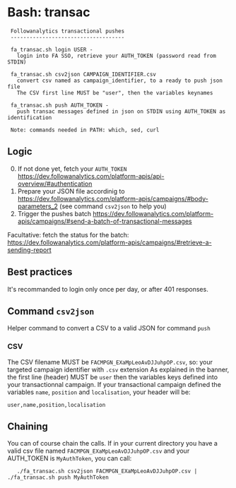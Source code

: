 Bash: transac
=============

```
 Followanalytics transactional pushes
 ------------------------------------

 fa_transac.sh login USER -
   login into FA SSO, retrieve your AUTH_TOKEN (password read from STDIN)

 fa_transac.sh csv2json CAMPAIGN_IDENTIFIER.csv
   convert csv named as campaign_identifier, to a ready to push json file
   The CSV first line MUST be "user", then the variables keynames

 fa_transac.sh push AUTH_TOKEN -
   push transac messages defined in json on STDIN using AUTH_TOKEN as identification

 Note: commands needed in PATH: which, sed, curl
```

Logic
-----

0) If not done yet, fetch your `AUTH_TOKEN` https://dev.followanalytics.com/platform-apis/api-overview/#authentication
1) Prepare your JSON file accordinig to https://dev.followanalytics.com/platform-apis/campaigns/#body-parameters_2 (see command `csv2json` to help you)
2) Trigger the pushes batch https://dev.followanalytics.com/platform-apis/campaigns/#send-a-batch-of-transactional-messages

Facultative: fetch the status for the batch: https://dev.followanalytics.com/platform-apis/campaigns/#retrieve-a-sending-report

Best practices
----------------

It's recommanded to login only once per day, or after 401 responses.

Command `csv2json`
-------------------

Helper command to convert a CSV to a valid JSON for command `push`

### CSV

The CSV filename MUST be `FACMPGN_EXaMpLeoAvDJJuhpOP.csv`, so: your targeted campaign identifier with `.csv` extension
As explained in the banner, the first line (header) MUST be `user` then the variables keys defined into your transactionnal campaign.
If your transactional campaign defined the variables `name`, `position` and `localisation`, your header will be:

```
user,name,position,localisation
```

Chaining
--------

You can of course chain the calls. If in your current directory you have a valid csv file named `FACMPGN_EXaMpLeoAvDJJuhpOP.csv` and your AUTH_TOKEN is `MyAuthToken`, you can call:

```
   ./fa_transac.sh csv2json FACMPGN_EXaMpLeoAvDJJuhpOP.csv | ./fa_transac.sh push MyAuthToken
```

